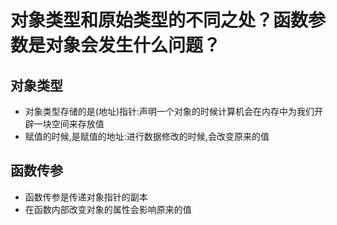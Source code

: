 # 对象类型和原始类型的不同之处？函数参数是对象会发生什么问题？
## 对象类型
* 对象类型存储的是(地址)指针:声明一个对象的时候计算机会在内存中为我们开辟一块空间来存放值
* 赋值的时候,是赋值的地址:进行数据修改的时候,会改变原来的值

## 函数传参
* 函数传参是传递对象指针的副本
* 在函数内部改变对象的属性会影响原来的值